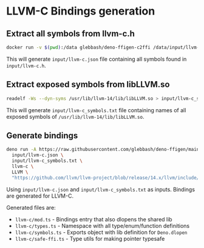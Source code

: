 # LLVM-C Bindings generation

## Extract all symbols from llvm-c.h

```sh
docker run -v $(pwd):/data glebbash/deno-ffigen-c2ffi /data/input/llvm-c.h > input/llvm-c.json
```

This will generate `input/llvm-c.json` file containing all symbols found in
`input/llvm-c.h`.

## Extract exposed symbols from libLLVM.so

```sh
readelf -Ws --dyn-syms /usr/lib/llvm-14/lib/libLLVM.so > input/llvm-c_symbols.txt
```

This will generate `input/llvm-c_symbols.txt` file containing names of all
exposed symbols of `/usr/lib/llvm-14/lib/libLLVM.so`.

## Generate bindings

```sh
deno run -A https://raw.githubusercontent.com/glebbash/deno-ffigen/main/mod.ts \
  input/llvm-c.json \
  input/llvm-c_symbols.txt \
  llvm-c \
  LLVM \
  "https://github.com/llvm/llvm-project/blob/release/14.x/llvm/include/"
```

Using `input/llvm-c.json` and `input/llvm-c_symbols.txt` as inputs. Bindings are
generated for LLVM-C.

Generated files are:

- `llvm-c/mod.ts` - Bindings entry that also dlopens the shared lib
- `llvm-c/types.ts` - Namespace with all type/enum/function definitions
- `llvm-c/symbols.ts` - Exports object with lib definition for `Deno.dlopen`
- `llvm-c/safe-ffi.ts` - Type utils for making pointer typesafe
